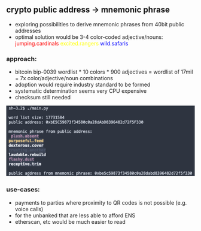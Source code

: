## crypto public address -> mnemonic phrase
- exploring possibilities to derive mnemonic phrases from 40bit public addresses
- optimal solution would be 3-4 color-coded adjective/nouns:  
<span style="color:red">jumping.cardinals</span>
<span style="color:yellow">excited.rangers</span>
<span style="color:blue">wild.safaris</span>
### approach:
- bitcoin bip-0039 wordlist * 10 colors * 900 adjectives = wordlist of 17mil = 7x color/adjective/noun combinations 
- adoption would require industry standard to be formed
- systematic determination seems very CPU expensive
- checksum still needed

![example](./example.png)

### use-cases:
- payments to parties where proximity to QR codes is not possible (e.g. voice calls)
- for the unbanked that are less able to afford ENS
- etherscan, etc would be much easier to read